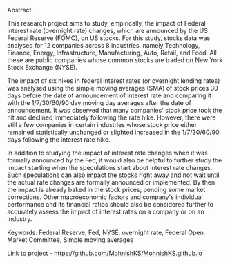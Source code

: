 Abstract

This research project aims to study, empirically, the impact of Federal interest rate (overnight rate) changes, which are announced by the US Federal Reserve (FOMC), on US stocks. For this study, stocks data was analysed for 12 companies across 8 industries, namely Technology, Finance, Energy, Infrastructure, Manufacturing, Auto, Retail, and Food. All these are public companies whose common stocks are traded on New York Stock Exchange (NYSE).

The impact of six hikes in federal interest rates (or overnight lending rates) was analysed using the simple moving averages (SMA) of stock prices 30 days before the date of announcement of interest rate and comparing it with the 1/7/30/60/90 day moving day averages after the date of announcement. It was observed that many companies' stock price took the hit and declined immediately following the rate hike. However, there were still a few companies in certain industries whose stock price either remained statistically unchanged or slighted increased in the 1/7/30/60/90 days following the interest rate hike. 

In addition to studying the impact of interest rate changes when it was formally announced by the Fed, it would also be helpful to further study the impact starting when the speculations start about interest rate changes. Such speculations can also impact the stocks right away and not wait until the actual rate changes are formally announced or implemented. By then the impact is already baked in the stock prices, pending some market corrections. Other macroeconomic factors and company's individual performance and its financial ratios should also be considered further to accurately assess the impact of interest rates on a company or on an industry. 

Keywords: Federal Reserve, Fed, NYSE, overnight rate, Federal Open Market Committee, Simple moving averages

Link to project - https://github.com/MohnishKS/MohnishKS.github.io
